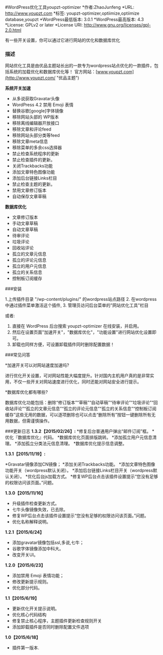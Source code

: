 
#WordPress优化工具youpzt-optimizer
*作者:ZhaoJunfeng
*URL: http://www.youpzt.com
*标签: youpzt-optimizer,optiimize,optiimize database,youpzt
*WordPress最低版本: 3.0.1
*WordPress最高版本: 4.3
*License: GPLv2 or later
*License URI: http://www.gnu.org/licenses/gpl-2.0.html

有一些开关设置，你可以通过它进行网站的优化和数据库优化

### 描述
网站优化工具是由优品主题站长出的一款专为wordpress站点优化的一款插件，包括系统的加载优化和数据库优化等！
官方网站：[www.youpzt.com](http://www.youpzt.com/ "优品主题")

**系统开关加速**
* 从多说获取Gravatar头像
* WordPress 4.2 禁用 Emoji 表情
* 替换谷歌[google]字体镜像
* 移除网站头部的 WP版本
* 移除离线编辑器开放接口
* 移除文章和评论feed
* 移除网站头部分类等feed
* 移除文章meta信息
* 移除菜单的多余css选择器
* 禁止检查系统程序的更新
* 禁止检查插件的更新。
* 关闭Trackbacks功能
* 添加文章特色图像功能
* 添加后台链接Links栏目
* 禁止检查主题的更新。
* 禁用文章修订版本
* 自动保存文章草稿

**数据库优化**
* 文章修订版本
* 手动文章草稿
* 自动文章草稿
* 待审评论
* 垃圾评论
* 回收站评论
* 孤立的文章元信息
* 孤立的评论元信息
* 孤立的用户元信息
* 孤立的关系信息
* 控制板订阅缓存


###安装

1.上传插件目录 "/wp-content/plugins/" 的wordpress站点路径
2. 在wordpress中通过插件菜单激活这个插件,
3. 管理员访问后台菜单的"网站优化工具"栏目  

或者:

1. 直接在 WordPress 后台搜索 youpzt-optimizer 在线安装，并启用。
2. 然后在设置页面"加速开关"，"数据库优化"，"功能设置"进行网站优化设置即可。
3. 卸载也同样方便，可设置卸载插件同时删除配置数据！

###常见问答

*加速开关可以对网站速度加速吗?

进行优化开关设置，可对网站性能大幅度提升。针对国内主机用户真的是非常实用，不仅一些开关对网站速度进行优化，同时还能对网站安全进行提示。

*数据库优化都有哪些?

数据库优化功能包括：删除“修订版本”“草稿”“自动草稿”“待审评论”“垃圾评论”“回收站评论”“孤立的文章元信息”“孤立的评论元信息”“孤立的关系信息”“控制板订阅缓存”这些无用的数据，可以逐项删除也可以点击“删除所有”按钮一键删除所有无用数据，但需谨慎操作。

###更新日志
**1.3.2【2015/02/26】:**
*修复后台普通用户弹出“邮件订阅”框。
*优化『数据库优化』代码。
*数据库优化页面排版跳转。
*添加孤立用户元信息清理。
*添加孤立分类法元信息清理。
*数据库优化提示信息调整。

**1.3.1【2015/11/19】:**

*Gravatar镜像添加CN镜像；
*添加关闭Trackbacks功能。
*添加文章特色图像功能开关（wordpress默认关闭）。
*添加后台链接Links栏目开关（wordpress默认关闭）。
*优化后台js加载方式。
*修复WP后台点击该插件设置提示“您没有足够的权限访问该页面。”问题。


**1.3.0【2015/11/16】**

* 升级插件检查更新方式。
* 七牛头像镜像失效，已去除。
* 修复WP后台点击该插件设置提示“您没有足够的权限访问该页面。”问题。
* 优化名称解释说明。

**1.2.1【2015/6/24】**

* 添加gravatar镜像包括ssl,多说,七牛；
* 谷歌字体镜像添加中科大。
* 改变开关UI。

**1.2.0【2015/6/23】**

* 添加禁用 Emoji 表情功能；
* 修改更新提示规则。
* 优化部分代码。

**1.1【2015/6/19】**
* 更新优化开关提示说明。
* 优化核心代码结构
* 修复禁止核心程序，主题插件更新检查规则开关
* 添加卸载插件是否同时删除配置文件选项

**1.0【2015/6/18】**
* 插件第一版本.

